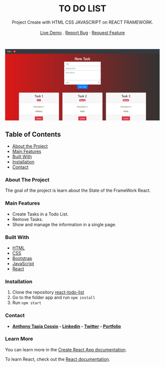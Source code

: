 <p align="center">
  <h1 align="center">TO DO LIST</h1>

  <p align="center">
    Project Create with HTML CSS JAVASCRIPT on REACT FRAMEWORK.
    <br>
    <br>
    <a href="https://develop.d1ss6tgj7pmiqj.amplifyapp.com" target="_blank">Live Demo</a>
    .
    <a href="https://github.com/AnthonyTC89/react-todo-list/issues">Report Bug</a>
    ·
    <a href="https://github.com/AnthonyTC89/react-todo-list/issues">Request Feature</a>
  </p>
  <br>
</p>

  ![Screenshot](/screenshots/01.png)

<!-- TABLE OF CONTENTS -->
## Table of Contents

* [About the Project](#about-the-project)
* [Main Features](#main-features)
* [Built With](#built-with)
* [Installation](#installation)
* [Contact](#Contact)

<!-- ABOUT THE PROJECT -->
### About The Project

The goal of the project is learn about the State of the FrameWork React.

### Main Features

* Create Tasks in a Todo List.
* Remove Tasks.
* Show and manage the information in a single page. 

### Built With

* [HTML](https://www.w3.org/html/)
* [CSS](https://www.w3.org/Style/CSS/)
* [Bootstrap](https://getbootstrap.com/)
* [JavaScript](https://www.javascript.com/)
* [React](https://reactjs.org/)

### Installation

  1. Clone the repository [react-todo-list](https://github.com/AnthonyTC89/react-todo-list)
  2. Go to the folder app and run `npm install`
  3. Run `npm start`

### Contact

* **[Anthony Tapia Cossio](https://github.com/AnthonyTC89) - [Linkedin](linkedin.com/in/anthony-tapia-cossio) - [Twitter](https://twitter.com/ptonypTC) - [Portfolio](https://portfolio-anthony.herokuapp.com/)**

### Learn More

You can learn more in the [Create React App documentation](https://facebook.github.io/create-react-app/docs/getting-started).

To learn React, check out the [React documentation](https://reactjs.org/).